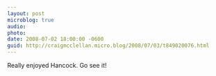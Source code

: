 ```yaml
---
layout: post
microblog: true
audio: 
photo: 
date: 2008-07-02 18:00:00 -0600
guid: http://craigmcclellan.micro.blog/2008/07/03/t849020076.html
---
```

Really enjoyed Hancock. Go see it!
